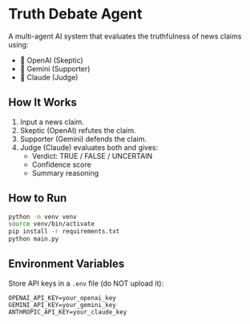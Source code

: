 # Truth Debate Agent

A multi-agent AI system that evaluates the truthfulness of news claims using:
- 🤖 OpenAI (Skeptic)
- 🤖 Gemini (Supporter)
- 🤖 Claude (Judge)

## How It Works
1. Input a news claim.
2. Skeptic (OpenAI) refutes the claim.
3. Supporter (Gemini) defends the claim.
4. Judge (Claude) evaluates both and gives:
   - Verdict: TRUE / FALSE / UNCERTAIN
   - Confidence score
   - Summary reasoning

## How to Run
```bash
python -m venv venv
source venv/bin/activate
pip install -r requirements.txt
python main.py
```

## Environment Variables
Store API keys in a `.env` file (do NOT upload it):
```
OPENAI_API_KEY=your_openai_key
GEMINI_API_KEY=your_gemini_key
ANTHROPIC_API_KEY=your_claude_key
```
